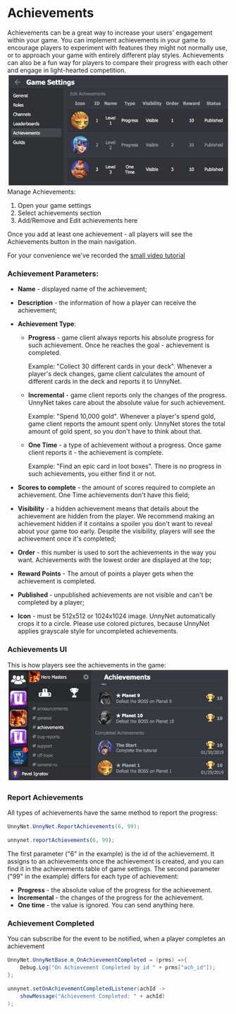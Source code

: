 # Achievements

Achievements can be a great way to increase your users' engagement within your game. You can implement achievements in your game to encourage players to experiment with features they might not normally use, or to approach your game with entirely different play styles. Achievements can also be a fun way for players to compare their progress with each other and engage in light-hearted competition.
![Screenshot](../img/achs_1.jpg)
Manage Achievements:

1.  Open your game settings
2.  Select achievements section
3.  Add/Remove and Edit achievements here


Once you add at least one achievement - all players will see the Achievements button in the main navigation.

For your convenience we've recorded the [small video tutorial](https://youtu.be/7lSqoOWwSdM)

### Achievement Parameters:

* **Name** - displayed name of the achievement;
* **Description** - the information of how a player can receive the achievement;
* **Achievement Type**:
    + **Progress** - game client always reports his absolute progress for such achievement. Once he reaches the goal - achievement is completed.

        Example: "Collect 30 different cards in your deck".
        Whenever a player's deck changes, game client calculates the amount of different cards in the deck and reports it to UnnyNet.
    
    + **Incremental** - game client reports only the changes of the progress. UnnyNet takes care about the absolute value for such achievement.
    
        Example: "Spend 10,000 gold".
        Whenever a player's spend gold, game client reports the amount spent only. UnnyNet stores the total amount of gold spent, so you don't have to think about that.
    
    + **One Time** - a type of achievement without a progress. Once game client reports it - the achievement is complete.
    
        Example: "Find an epic card in loot boxes".
        There is no progress in such achievements, you either find it or not.
    
* **Scores to complete** - the amount of scores required to complete an achievement. One Time achievements don't have this field;
* **Visibility** - a hidden achievement means that details about the achievement are hidden from the player. We recommend making an achievement hidden if it contains a spoiler you don't want to reveal about your game too early. Despite the visibility, players will see the achievement once it's completed;
* **Order** - this number is used to sort the achievements in the way you want. Achievements with the lowest order are displayed at the top;
* **Reward Points** - The amout of points a player gets when the achievement is completed.
* **Published** - unpublished achievements are not visible and can't be completed by a player;
* **Icon** - must be 512x512 or 1024x1024 image. UnnyNet automatically crops it to a circle. Please use colored pictures, because UnnyNet applies grayscale style for uncompleted achievements.

### Achievements UI

This is how players see the achievements in the game:
![Screenshot](../img/achs_2.jpg)

### Report Achievements
All types of achievements have the same method to report the progress:

```csharp fct_label="Unity"
UnnyNet.UnnyNet.ReportAchievements(6, 99);
```

```js fct_label="Java"
unnynet.reportAchievements(6, 99);
```

The first parameter ("6" in the example) is the id of the achievememt. It assigns to an achievements once the achievement is created, and you can find it in the achievements table of game settings.
The second parameter ("99" in the example) differs for each type of achievement:

* **Progress** - the absolute value of the progress for the achievement.
* **Incremental** - the changes of the progress for the achievement.
* **One time** - the value is ignored. You can send anything here.

### Achievement Completed
You can subscribe for the event to be notified, when a player completes an achievement
```csharp fct_label="Unity"
UnnyNet.UnnyNetBase.m_OnAchievementCompleted = (prms) =>{
    Debug.Log("On Achievement Completed by id " + prms["ach_id"]);
};
```

```java fct_label="Java"
unnynet.setOnAchievementCompletedListener(achId -> 
    showMessage("Achievement Completed: " + achId)
);
```
